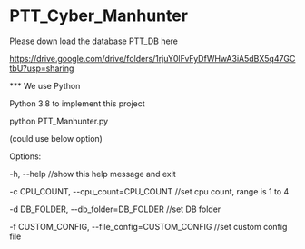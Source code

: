 # PTT_Cyber_Manhunter

Please down load the database PTT_DB here

https://drive.google.com/drive/folders/1rjuY0lFvFyDfWHwA3iA5dBX5q47GCtbU?usp=sharing

*** We use Python 

Python 3.8 to implement this project

python PTT_Manhunter.py 

(could use below option)

Options:

  -h, --help            //show this help message and exit
  
  -c CPU_COUNT, --cpu_count=CPU_COUNT                        //set cpu count, range is 1 to 4
                        
  -d DB_FOLDER, --db_folder=DB_FOLDER                        //set DB folder
                        
  -f CUSTOM_CONFIG, --file_config=CUSTOM_CONFIG              //set custom config file
